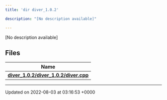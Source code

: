 ```yaml
---
title: 'dir diver_1.0.2'

description: "[No description available]"

---
```







[No description available]

## Files

| Name           |
| -------------- |
| **[diver_1.0.2/diver_1.0.2/diver.cpp](/documentation/code/darkbit_development/files/diver__1_80_82_2diver_8cpp/#file-diver-1.0.2/diver.cpp)**  |






-------------------------------

Updated on 2022-08-03 at 03:16:53 +0000
